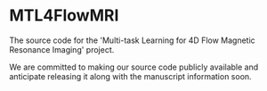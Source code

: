 # MTL4FlowMRI
The source code for the 'Multi-task Learning for 4D Flow Magnetic Resonance Imaging' project.

We are committed to making our source code publicly available and anticipate releasing it along with the manuscript information soon.
